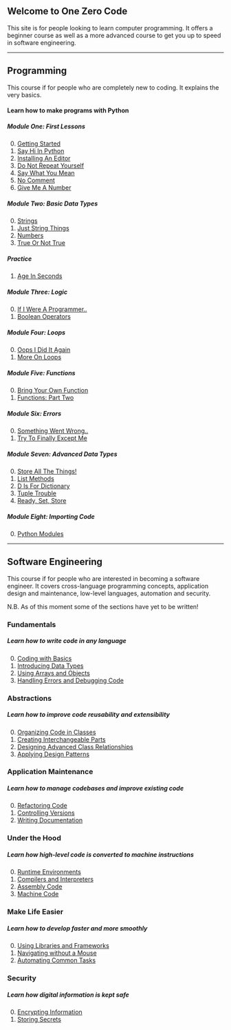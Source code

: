 ## Welcome to One Zero Code
This site is for people looking to learn computer programming. It offers a beginner course as well as a more advanced course to get you up to speed in software engineering.

---

## Programming
This course if for people who are completely new to coding. It explains the very basics.
#### Learn how to make programs with Python
##### Module One: First Lessons
0. [Getting Started](beginner/getting-started.md)
1. [Say Hi In Python](beginner/simplest.md)
2. [Installing An Editor](beginner/editor.md)
3. [Do Not Repeat Yourself](beginner/dont-repeat.md)
4. [Say What You Mean](beginner/say-what-you-mean.md)
5. [No Comment](beginner/comment.md)
6. [Give Me A Number](beginner/input.md)

##### Module Two: Basic Data Types
0. [Strings](beginner/string.md)
1. [Just String Things](beginner/strings-2.md)
2. [Numbers](beginner/number.md)
3. [True Or Not True](beginner/booleans.md)

##### Practice
1. [Age In Seconds](exercise-1.md)

##### Module Three: Logic
0. [If I Were A Programmer..](beginner/logic.md)
1. [Boolean Operators](beginner/bool-operators.md)

##### Module Four: Loops
0. [Oops I Did It Again](beginner/loop.md)
1. [More On Loops](beginner/for-loop.md)

##### Module Five: Functions
0. [Bring Your Own Function](beginner/function.md)
1. [Functions: Part Two](beginner/function-2.md)

##### Module Six: Errors
0. [Something Went Wrong..](beginner/error.md)
1. [Try To Finally Except Me](beginner/try-except.md)

##### Module Seven: Advanced Data Types
0. [Store All The Things!](beginner/list.md)
1. [List Methods](beginner/list-2.md)
2. [D Is For Dictionary](beginner/dictionary.md)
3. [Tuple Trouble](beginner/tuple.md)
4. [Ready, Set, Store](beginner/set.md)

##### Module Eight: Importing Code
0. [Python Modules](beginner/module.md)

---

## Software Engineering
This course if for people who are interested in becoming a software engineer. It covers cross-language programming concepts, application design and maintenance, low-level languages, automation and security.

N.B. As of this moment some of the sections have yet to be written!

### Fundamentals
##### Learn how to write code in any language
0. [Coding with Basics](programming.md)
1. [Introducing Data Types](data-types.md)
2. [Using Arrays and Objects](arrays-and-objects.md)
3. [Handling Errors and Debugging Code](errors.md)

### Abstractions
##### Learn how to improve code reusability and extensibility
0. [Organizing Code in Classes](oop.md)
1. [Creating Interchangeable Parts](interchangeable-parts.md)
2. [Designing Advanced Class Relationships](interactions.md)
3. [Applying Design Patterns](design-patterns.md)

### Application Maintenance
##### Learn how to manage codebases and improve existing code
0. [Refactoring Code](refactoring.md)
1. [Controlling Versions](versioning.md)
2. [Writing Documentation](documenting.md)

<!-- ### User-Computer Interfaces
##### Learn how users can talk to computers and computers can talk to each other
1. [Interacting with Terminals](terminals.md)
2. [Designing Application Programming Interfaces](apis.md)
3. [Creating Command Line Interfaces](clis.md) -->

### Under the Hood
##### Learn how high-level code is converted to machine instructions
0. [Runtime Environments](runtime.md)
1. [Compilers and Interpreters](compilers.md)
2. [Assembly Code](assembly.md)
3. [Machine Code](machine_code.md)

### Make Life Easier
##### Learn how to develop faster and more smoothly
0. [Using Libraries and Frameworks](libraries-frameworks.md) 
1. [Navigating without a Mouse](mouseless-navigation.md)
2. [Automating Common Tasks](scripting.md)

### Security
##### Learn how digital information is kept safe
0. [Encrypting Information](encryption.md)
1. [Storing Secrets](secrets.md)


<!-- ### Getting Started
##### Setup a coding environment
1. [Introducing the Course](introduction.md)
2. [Installing an Editor](editors.md)
3. [Setting Up Your Preferred Language](setups.md) -->